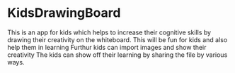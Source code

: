 # KidsDrawingBoard
This is an app for kids which helps to increase their cognitive skills by drawing their creativity on the whiteboard.
This will be fun for kids and also help them in learning
Furthur kids can import images and show their creativity
The kids can show off their learning by sharing the file by various ways.
